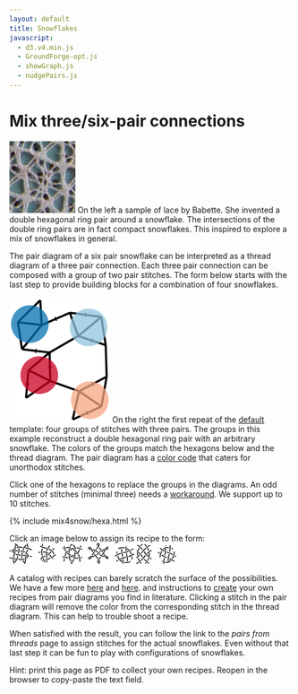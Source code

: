 ```yaml
---
layout: default
title: Snowflakes
javascript:
  - d3.v4.min.js
  - GroundForge-opt.js
  - showGraph.js
  - nudgePairs.js
---
```


Mix three/six-pair connections
==============================

![sample](sample.png?align=left)
On the left a sample of lace by Babette.
She invented a double hexagonal ring pair around a snowflake.
The intersections of the double ring pairs are in fact compact snowflakes.
This inspired to explore a mix of snowflakes in general. 

The pair diagram of a six pair snowflake can be interpreted
as a thread diagram of a three pair connection. 
Each three pair connection can be composed with a group of two pair stitches.
The form below starts with the last step to provide building blocks for a combination of four snowflakes. 

![](capture-extract.svg?align=right)
On the right the first repeat of the [default](?) template:
four groups of stitches with three pairs.
The groups in this example reconstruct a double hexagonal ring pair with an arbitrary snowflake.
The colors of the groups match the hexagons below and the thread diagram.
The pair diagram has a [color code] that caters for unorthodox stitches.

Click one of the hexagons to replace the groups in the diagrams.
An odd number of stitches (minimal three) needs a [workaround].
We support up to 10 stitches.

[MAE-gf]: /MAE-gf/docs/snow-stitches/#examples
[color code]: /GroundForge-help/color-rules
[workaround]: https://github.com/d-bl/GroundForge/blob/master/docs/_includes/snow/README.md#odd-number-of-stitches
[saved PDF]: /GroundForge-help/clips/print-as-pdf

<script>{% include mix4snow/hexa.js %}</script>
{% include mix4snow/hexa.html %}

Click an image below to assign its recipe to the form:<!-- true: start left -->  
[![weaving-4x4](weaving-4x4.png)](javascript:recipe('crc,crclctc,ctcrc,rcl,c,c',false) "family 123") &nbsp;
[![triangle.png](triangle.png)](javascript:recipe('ctc,ctc,ctcl,t',true) "family 321") &nbsp;
[![star](star.png)](javascript:recipe('tc,rclcrc,clcrcl,ct',true) "family 321") &nbsp;
[![square](square.png)](javascript:recipe('ttrcl,rrctc,crll,tt',true) "family 456123") &nbsp;
[![╲](ring-w.png)](javascript:recipe('cr,ctc,ctc,lc',true) "family 321")
[![│](ring-s.png)](javascript:recipe('cr,ctc,ctcr,lc',false) "family 321") &nbsp;
[![╱](ring-e.png)](javascript:recipe('cl,ctc,ctc,rc',false) "family 321") &nbsp;

A catalog with recipes can barely scratch the surface of the possibilities.
We have a few more [here](/MAE-gf/docs/snow-stitches/#examples)
and [here](/MAE-gf/docs/misca#3-paired-join).
and instructions to [create](/MAE-gf/docs/snow-stitches/#pair-diagrams-interpreted-as-thread-diagrams-with-blobs)
your own recipes from pair diagrams you find in literature.
Clicking a stitch in the pair diagram will remove the color from the corresponding stitch in the thread diagram.
This can help to trouble shoot a recipe.

When satisfied with the result, you can follow the link to the _pairs from threads_ page
to assign stitches for the actual snowflakes.
Even without that last step it can be fun to play with configurations of snowflakes.

Hint: print this page as PDF to collect your own recipes. 
Reopen in the browser to copy-paste the text field.

